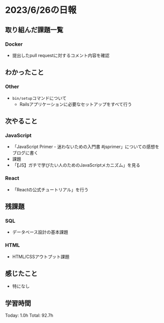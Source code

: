 # 2023/6/26の日報
## 取り組んだ課題一覧
### Docker
* 提出したpull requestに対するコメント内容を確認
## わかったこと
### Other
* `bin/setup`コマンドについて
    * Railsアプリケーションに必要なセットアップをすべて行う
## 次やること
### JavaScript
* 「JavaScript Primer - 迷わないための入門書 #jsprimer」についての感想をブログに書く
* 課題
* 「【JS】ガチで学びたい人のためのJavaScriptメカニズム」を見る
### React
* 「Reactの公式チュートリアル」を行う
## 残課題
### SQL
* データベース設計の基本課題
### HTML
* HTML/CSSアウトプット課題
## 感じたこと
* 特になし
## 学習時間
Today: 1.0h
Total: 92.7h
